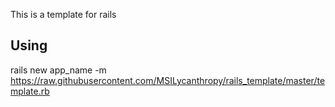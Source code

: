 This is a template for rails

## Using
rails new app_name -m https://raw.githubusercontent.com/MSILycanthropy/rails_template/master/template.rb
